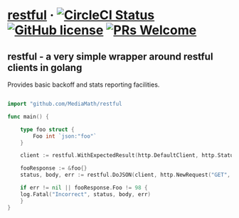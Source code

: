 # [restful](https://github.com/MediaMath/restful) &middot; [![CircleCI Status](https://circleci.com/gh/MediaMath/restful.svg?style=shield)](https://circleci.com/gh/MediaMath/restful) [![GitHub license](https://img.shields.io/badge/license-BSD3-blue.svg)](https://github.com/MediaMath/restful/blob/master/LICENSE) [![PRs Welcome](https://img.shields.io/badge/PRs-welcome-brightgreen.svg)](https://github.com/MediaMath/restful/blob/master/CONTRIBUTING.md)

## restful - a very simple wrapper around restful clients in golang

Provides basic backoff and stats reporting facilities.

```go

import "github.com/MediaMath/restful

func main() {

    type foo struct {
        Foo int `json:"foo"`
    }

    client := restful.WithExpectedResult(http.DefaultClient, http.StatusOK)

    fooResponse := &foo{}
    status, body, err := restful.DoJSON(client, http.NewRequest("GET", "http://example.com", nil), fooResponse)

    if err != nil || fooResponse.Foo != 98 {
	log.Fatal("Incorrect", status, body, err)
    }
}
```
